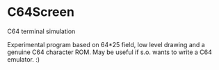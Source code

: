 # C64Screen
C64 terminal simulation

Experimental program based on 64*25 field, low level drawing and a genuine C64 character ROM.
May be useful if s.o. wants to write a C64 emulator. :)
